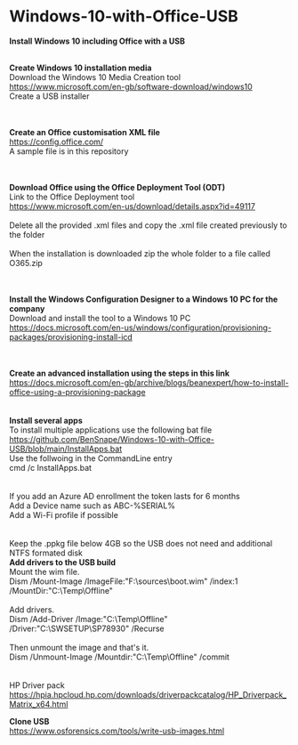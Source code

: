 # Windows-10-with-Office-USB
**Install Windows 10 including Office with a USB**<br/>
<br/>

**Create Windows 10 installation media**<br/>
Download the Windows 10 Media Creation tool<br/>
https://www.microsoft.com/en-gb/software-download/windows10 <br/>
Create a USB installer<br/>
<br/>
<br/>

**Create an Office customisation XML file**<br/>
https://config.office.com/<br/>
A sample file is in this repository<br/>
<br/>
<br/>

**Download Office using the Office Deployment Tool (ODT)**<br/>
Link to the Office Deployment tool<br/>
https://www.microsoft.com/en-us/download/details.aspx?id=49117<br/>
<br/>
Delete all the provided .xml files and copy the .xml file created previously to the folder<br/>
<br/>
When the installation is downloaded zip the whole folder to a file called O365.zip<br/>
<br/>
<br/>

**Install the Windows Configuration Designer to a Windows 
10 PC for the company**<br/>
Download and install the tool to a Windows 10 PC<br/>
https://docs.microsoft.com/en-us/windows/configuration/provisioning-packages/provisioning-install-icd<br/>
<br/>
<br/>

**Create an advanced installation using the steps in this link**<br/>
https://docs.microsoft.com/en-gb/archive/blogs/beanexpert/how-to-install-office-using-a-provisioning-package<br/>
<br/>
<br/>
**Install several apps**<br/>
To install multiple applications use the following bat file<br/>
https://github.com/BenSnape/Windows-10-with-Office-USB/blob/main/InstallApps.bat<br/>
Use the follwoing in the CommandLine entry <br/>
cmd /c InstallApps.bat<br/>
<br/>
<br/>
If you add an Azure AD enrollment the token lasts for 6 months<br/>
Add a Device name such as ABC-%SERIAL%<br/>
Add a Wi-Fi profile if possible<br/>
<br/>
<br/>
Keep the .ppkg file below 4GB so the USB does not need and additional NTFS formated disk
<br/>
**Add drivers to the USB build**<br/>
Mount the wim file.<br/>
Dism /Mount-Image /ImageFile:"F:\sources\boot.wim" /index:1 /MountDir:"C:\Temp\Offline"<br/>
<br/>
Add drivers.<br/>
Dism /Add-Driver /Image:"C:\Temp\Offline" /Driver:"C:\SWSETUP\SP78930" /Recurse<br/>
<br/>
Then unmount the image and that's it.<br/>
Dism /Unmount-Image /Mountdir:"C:\Temp\Offline" /commit<br/>
<br/>
<br/>HP Driver pack https://hpia.hpcloud.hp.com/downloads/driverpackcatalog/HP_Driverpack_Matrix_x64.html
<br/>

**Clone USB**<br/>
https://www.osforensics.com/tools/write-usb-images.html<br/>
